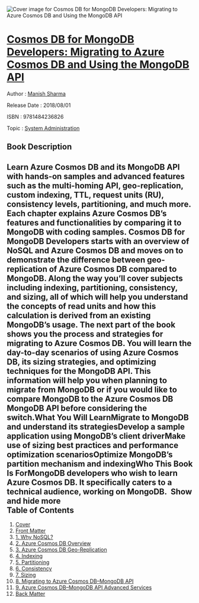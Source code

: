 ![Cover image for Cosmos DB for MongoDB Developers: Migrating to Azure Cosmos DB and Using the MongoDB API](https://imgdetail.ebookreading.net/cover/cover/system_admin/EB9781484236826.jpg)

[Cosmos DB for MongoDB Developers: Migrating to Azure Cosmos DB and Using the MongoDB API](https://ebookreading.net/view/book/Cosmos+DB+for+MongoDB+Developers%3A+Migrating+to+Azure+Cosmos+DB+and+Using+the+MongoDB+API-EB9781484236826_1.html "Cosmos DB for MongoDB Developers: Migrating to Azure Cosmos DB and Using the MongoDB API")
====================================================================================================================

Author : [Manish Sharma](https://ebookreading.net/search/author/Manish+Sharma)

Release Date : 2018/08/01

ISBN : 9781484236826

Topic : [System Administration](https://ebookreading.net/search/category/system-administration)

Book Description
-----------------

 Learn Azure Cosmos DB and its MongoDB API with hands-on samples and advanced features such as the multi-homing API, geo-replication, custom indexing, TTL, request units (RU), consistency levels, partitioning, and much more. Each chapter explains Azure Cosmos DB’s features and functionalities by comparing it to MongoDB with coding samples. Cosmos DB for MongoDB Developers starts with an overview of NoSQL and Azure Cosmos DB and moves on to demonstrate the difference between geo-replication of Azure Cosmos DB compared to MongoDB. Along the way you’ll cover subjects including indexing, partitioning, consistency, and sizing, all of which will help you understand the concepts of read units and how this calculation is derived from an existing MongoDB’s usage. The next part of the book shows you the process and strategies for migrating to Azure Cosmos DB. You will learn the day-to-day scenarios of using Azure Cosmos DB, its sizing strategies, and optimizing techniques for the MongoDB API. This information will help you when planning to migrate from MongoDB or if you would like to compare MongoDB to the Azure Cosmos DB MongoDB API before considering the switch.What You Will LearnMigrate to MongoDB and understand its strategiesDevelop a sample application using MongoDB’s client driverMake use of sizing best practices and performance optimization scenariosOptimize MongoDB’s partition mechanism and indexingWho This Book Is ForMongoDB developers who wish to learn Azure Cosmos DB. It specifically caters to a technical audience, working on MongoDB.         Show and hide more                
Table of Contents
-----------------

1. [Cover](https://ebookreading.net/view/book/Cosmos+DB+for+MongoDB+Developers%3A+Migrating+to+Azure+Cosmos+DB+and+Using+the+MongoDB+API-EB9781484236826_1.html)
1. [Front Matter](https://ebookreading.net/view/book/Cosmos+DB+for+MongoDB+Developers%3A+Migrating+to+Azure+Cosmos+DB+and+Using+the+MongoDB+API-EB9781484236826_2.html)
1. [1. Why NoSQL?](https://ebookreading.net/view/book/Cosmos+DB+for+MongoDB+Developers%3A+Migrating+to+Azure+Cosmos+DB+and+Using+the+MongoDB+API-EB9781484236826_3.html)
1. [2. Azure Cosmos DB Overview](https://ebookreading.net/view/book/Cosmos+DB+for+MongoDB+Developers%3A+Migrating+to+Azure+Cosmos+DB+and+Using+the+MongoDB+API-EB9781484236826_4.html)
1. [3. Azure Cosmos DB Geo-Replication](https://ebookreading.net/view/book/Cosmos+DB+for+MongoDB+Developers%3A+Migrating+to+Azure+Cosmos+DB+and+Using+the+MongoDB+API-EB9781484236826_5.html)
1. [4. Indexing](https://ebookreading.net/view/book/Cosmos+DB+for+MongoDB+Developers%3A+Migrating+to+Azure+Cosmos+DB+and+Using+the+MongoDB+API-EB9781484236826_6.html)
1. [5. Partitioning](https://ebookreading.net/view/book/Cosmos+DB+for+MongoDB+Developers%3A+Migrating+to+Azure+Cosmos+DB+and+Using+the+MongoDB+API-EB9781484236826_7.html)
1. [6. Consistency](https://ebookreading.net/view/book/Cosmos+DB+for+MongoDB+Developers%3A+Migrating+to+Azure+Cosmos+DB+and+Using+the+MongoDB+API-EB9781484236826_8.html)
1. [7. Sizing](https://ebookreading.net/view/book/Cosmos+DB+for+MongoDB+Developers%3A+Migrating+to+Azure+Cosmos+DB+and+Using+the+MongoDB+API-EB9781484236826_9.html)
1. [8. Migrating to Azure Cosmos DB–MongoDB API](https://ebookreading.net/view/book/Cosmos+DB+for+MongoDB+Developers%3A+Migrating+to+Azure+Cosmos+DB+and+Using+the+MongoDB+API-EB9781484236826_10.html)
1. [9. Azure Cosmos DB–MongoDB API Advanced Services](https://ebookreading.net/view/book/Cosmos+DB+for+MongoDB+Developers%3A+Migrating+to+Azure+Cosmos+DB+and+Using+the+MongoDB+API-EB9781484236826_11.html)
1. [Back Matter](https://ebookreading.net/view/book/Cosmos+DB+for+MongoDB+Developers%3A+Migrating+to+Azure+Cosmos+DB+and+Using+the+MongoDB+API-EB9781484236826_12.html)
